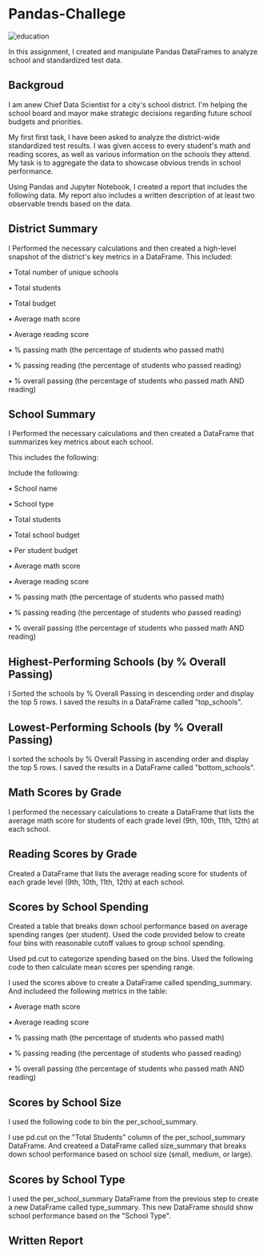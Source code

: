 # Pandas-Challege


![education](https://user-images.githubusercontent.com/126301312/228122394-0446cab2-755f-4083-84e7-56098d6a3b65.png)


In this assignment, I created and manipulate Pandas DataFrames to analyze school and standardized test data.

## Backgroud

I am anew Chief Data Scientist for a city's school district. I'm helping the school board and mayor make strategic decisions regarding future school budgets and priorities.

My first first task, I have been asked to analyze the district-wide standardized test results. I was given access to every student's math and reading scores, as well as various information on the schools they attend. My task is to aggregate the data to showcase obvious trends in school performance.

Using Pandas and Jupyter Notebook, I created a report that includes the following data. My report also includes a written description of at least two observable trends based on the data.

## District Summary

I Performed the necessary calculations and then created a high-level snapshot of the district's key metrics in a DataFrame.
This included:

•	Total number of unique schools

•	Total students

•	Total budget

•	Average math score

•	Average reading score

•	% passing math (the percentage of students who passed math)

•	% passing reading (the percentage of students who passed reading)

•	% overall passing (the percentage of students who passed math AND reading)

## School Summary

I Performed the necessary calculations and then created a DataFrame that summarizes key metrics about each school.

This includes the following:

Include the following:

•	School name

•	School type

•	Total students

•	Total school budget

•	Per student budget

•	Average math score

•	Average reading score

•	% passing math (the percentage of students who passed math)

•	% passing reading (the percentage of students who passed reading)

•	% overall passing (the percentage of students who passed math AND reading)

## Highest-Performing Schools (by % Overall Passing)

I Sorted the schools by % Overall Passing in descending order and display the top 5 rows.
I saved the results in a DataFrame called "top_schools".

## Lowest-Performing Schools (by % Overall Passing)

I sorted the schools by % Overall Passing in ascending order and display the top 5 rows.
I saved the results in a DataFrame called "bottom_schools".

## Math Scores by Grade

I performed the necessary calculations to create a DataFrame that lists the average math score for students of each grade level (9th, 10th, 11th, 12th) at each school.

## Reading Scores by Grade

Created a DataFrame that lists the average reading score for students of each grade level (9th, 10th, 11th, 12th) at each school.

## Scores by School Spending

Created a table that breaks down school performance based on average spending ranges (per student).
Used the code provided below to create four bins with reasonable cutoff values to group school spending.



Used pd.cut to categorize spending based on the bins.
Used the following code to then calculate mean scores per spending range.




I used the scores above to create a DataFrame called spending_summary.
And includeed the following metrics in the table:

•	Average math score

•	Average reading score

•	% passing math (the percentage of students who passed math)

•	% passing reading (the percentage of students who passed reading)

•	% overall passing (the percentage of students who passed math AND reading)

## Scores by School Size

I used the following code to bin the per_school_summary.




I use pd.cut on the "Total Students" column of the per_school_summary DataFrame.
And createed a DataFrame called size_summary that breaks down school performance based on school size (small, medium, or large).

## Scores by School Type

I used the per_school_summary DataFrame from the previous step to create a new DataFrame called type_summary.
This new DataFrame should show school performance based on the "School Type".

## Written Report






